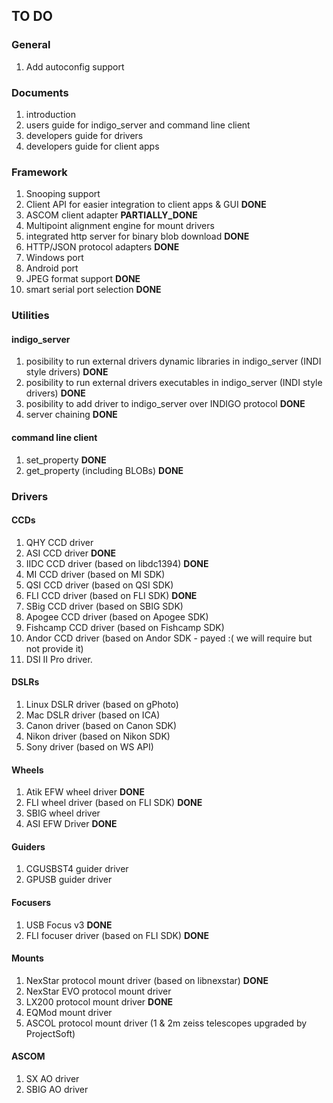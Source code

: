 ## TO DO

### General

1. Add autoconfig support

### Documents

1. introduction
2. users guide for indigo_server and command line client
3. developers guide for drivers
4. developers guide for client apps

### Framework

1. Snooping support
2. Client API for easier integration to client apps & GUI __DONE__
3. ASCOM client adapter __PARTIALLY_DONE__
4. Multipoint alignment engine for mount drivers
5. integrated http server for binary blob download __DONE__
6. HTTP/JSON protocol adapters __DONE__
7. Windows port
8. Android port
9. JPEG format support __DONE__
10. smart serial port selection __DONE__

### Utilities

#### indigo_server

1. posibility to run external drivers dynamic libraries in indigo_server (INDI style drivers) __DONE__
2. posibility to run external drivers executables in indigo_server (INDI style drivers) __DONE__
3. posibility to add driver to indigo_server over INDIGO protocol __DONE__
4. server chaining __DONE__

#### command line client

1. set_property __DONE__
2. get_property (including BLOBs) __DONE__

### Drivers

#### CCDs

1. QHY CCD driver
2. ASI CCD driver __DONE__
3. IIDC CCD driver (based on libdc1394) __DONE__
4. MI CCD driver (based on MI SDK)
5. QSI CCD driver (based on QSI SDK)
6. FLI CCD driver (based on FLI SDK) __DONE__
7. SBig CCD driver (based on SBIG SDK)
8. Apogee CCD driver (based on Apogee SDK)
9. Fishcamp CCD driver (based on Fishcamp SDK)
10. Andor CCD driver (based on Andor SDK - payed :( we will require but not provide it)
12. DSI II Pro driver.

#### DSLRs

1. Linux DSLR driver (based on gPhoto)
2. Mac DSLR driver (based on ICA)
3. Canon driver (based on Canon SDK)
4. Nikon driver (based on Nikon SDK)
5. Sony driver (based on WS API)

#### Wheels

1. Atik EFW wheel driver __DONE__
2. FLI wheel driver (based on FLI SDK) __DONE__
3. SBIG wheel driver
4. ASI EFW Driver __DONE__

#### Guiders

1. CGUSBST4 guider driver
2. GPUSB guider driver

#### Focusers

1. USB Focus v3 __DONE__
2. FLI focuser driver (based on FLI SDK) __DONE__

#### Mounts

1. NexStar protocol mount driver (based on libnexstar) __DONE__
2. NexStar EVO protocol mount driver
3. LX200 protocol mount driver __DONE__
4. EQMod mount driver
5. ASCOL protocol mount driver (1 & 2m zeiss telescopes upgraded by ProjectSoft)

#### ASCOM

1. SX AO driver
2. SBIG AO driver
